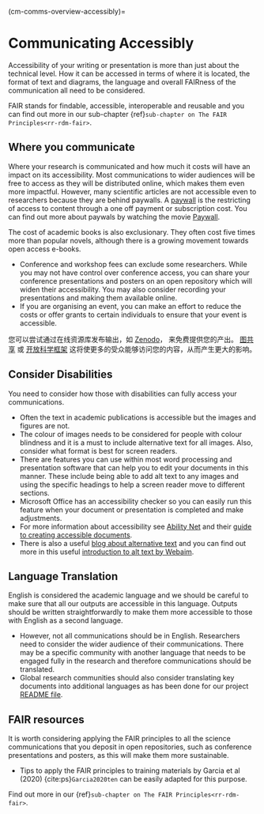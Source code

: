 (cm-comms-overview-accessibly)=
# Communicating Accessibly

Accessibility of your writing or presentation is more than just about the technical level. How it can be accessed in terms of where it is located, the format of text and diagrams, the language and overall FAIRness of the communication all need to be considered.

FAIR stands for findable, accessible, interoperable and reusable and you can find out more in our sub-chapter {ref}`sub-chapter on The FAIR Principles<rr-rdm-fair>`.

## Where you communicate

Where your research is communicated and how much it costs will have an impact on its accessibility. Most communications to wider audiences will be free to access as they will be distributed online, which makes them even more impactful. However, many scientific articles are not accessible even to researchers because they are behind paywalls. A [paywall](https://en.wikipedia.org/wiki/Paywall#:~:text=A%20paywall%20is%20a%20method,a%20paid%20subscription%2C%20especially%20news.) is the restricting of access to content through a one off payment or subscription cost. You can find out more about paywals by watching the movie [Paywall](https://paywallthemovie.com/).

The cost of academic books is also exclusionary. They often cost five times more than popular novels, although there is a growing movement towards open access e-books.

* Conference and workshop fees can exclude some researchers. While you may not have control over conference access, you can share your conference presentations and posters on an open repository which will widen their accessibility. You may also consider recording your presentations and making them available online.
* If you are organising an event, you can make an effort to reduce the costs or offer grants to certain individuals to ensure that your event is accessible.

您可以尝试通过在线资源库发布输出，如 [Zenodo](https://zenodo.org/)， 来免费提供您的产出。 [图共享](https://figshare.com/) 或 [开放科学框架](https://osf.io/) 这将使更多的受众能够访问您的内容，从而产生更大的影响。

## Consider Disabilities

You need to consider how those with disabilities can fully access your communications.

* Often the text in academic publications is accessible but the images and figures are not.
* The colour of images needs to be considered for people with colour blindness and it is a must to include alternative text for all images. Also, consider what format is best for screen readers.
* There are features you can use within most word processing and presentation software that can help you to edit your documents in this manner. These include being able to add alt text to any images and using the specific headings to help a screen reader move to different sections.
* Microsoft Office has an accessibility checker so you can easily run this feature when your document or presentation is completed and make adjustments.
* For more information about accessibility see [Ability Net](https://abilitynet.org.uk/) and their [guide to creating accessible documents](https://abilitynet.org.uk/factsheets/creating-accessible-documents-0).
* There is also a useful [blog about alternative text](https://abilitynet.org.uk/news-blogs/five-golden-rules-compliant-alt-text) and you can find out more in this useful [introduction to alt text by Webaim](https://webaim.org/techniques/alttext/).

## Language Translation

English is considered the academic language and we should be careful to make sure that all our outputs are accessible in this language. Outputs should be written straightforwardly to make them more accessible to those with English as a second language.

* However, not all communications should be in English. Researchers need to consider the wider audience of their communications. There may be a specific community with another language that needs to be engaged fully in the research and therefore communications should be translated.
* Global research communities should also consider translating key documents into additional languages as has been done for our project [README file](https://github.com/alan-turing-institute/the-turing-way/blob/main/README.md).

## FAIR resources

It is worth considering applying the FAIR principles to all the science communications that you deposit in open repositories, such as conference presentations and posters, as this will make them more sustainable.
* Tips to apply the FAIR principles to training materials by Garcia et al (2020) {cite:ps}`Garcia2020ten` can be easily adapted for this purpose.

Find out more in our {ref}`sub-chapter on The FAIR Principles<rr-rdm-fair>`.

